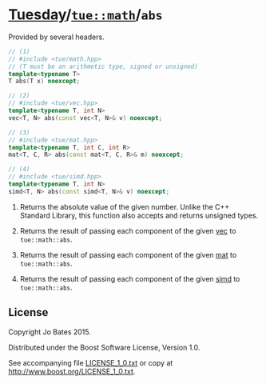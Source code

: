 [Tuesday](../../../README.md)/[`tue::math`](../../namespaces/tue/math.md)/`abs`
===============================================================================
Provided by several headers.

```c++
// (1)
// #include <tue/math.hpp>
// (T must be an arithmetic type, signed or unsigned)
template<typename T>
T abs(T x) noexcept;

// (2)
// #include <tue/vec.hpp>
template<typename T, int N>
vec<T, N> abs(const vec<T, N>& v) noexcept;

// (3)
// #include <tue/mat.hpp>
template<typename T, int C, int R>
mat<T, C, R> abs(const mat<T, C, R>& m) noexcept;

// (4)
// #include <tue/simd.hpp>
template<typename T, int N>
simd<T, N> abs(const simd<T, N>& v) noexcept;
```

1. Returns the absolute value of the given number. Unlike the C++ Standard
   Library, this function also accepts and returns unsigned types.

2. Returns the result of passing each component of the given
   [vec](../../headers/vec.md) to `tue::math::abs`.

3. Returns the result of passing each component of the given
   [mat](../../headers/mat.md) to `tue::math::abs`.

4. Returns the result of passing each component of the given
   [simd](../../headers/simd.md) to `tue::math::abs`.

License
-------
Copyright Jo Bates 2015.

Distributed under the Boost Software License, Version 1.0.

See accompanying file [LICENSE_1_0.txt](../../../LICENSE_1_0.txt) or copy at
http://www.boost.org/LICENSE_1_0.txt.
